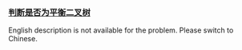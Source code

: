### [判断是否为平衡二叉树](https://leetcode.com/problems/ping-heng-er-cha-shu-lcof)

<p>English description is not available for the problem. Please switch to Chinese.</p>
